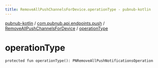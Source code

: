 ```yaml
---
title: RemoveAllPushChannelsForDevice.operationType - pubnub-kotlin
---
```


[pubnub-kotlin](../../index.html) / [com.pubnub.api.endpoints.push](../index.html) / [RemoveAllPushChannelsForDevice](index.html) / [operationType](./operation-type.html)

# operationType

`protected fun operationType(): PNRemoveAllPushNotificationsOperation`